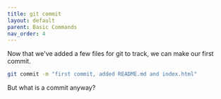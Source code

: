 ```yaml
---
title: git commit
layout: default
parent: Basic Commands
nav_order: 4
---
```


Now that we've added a few files for git to track, we can make our first commit. 
```bash
git commit -m "first commit, added README.md and index.html"
```



But what is a commit anyway?